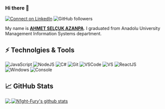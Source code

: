 ### Hi there 👋

[![Connect on LinkedIn](https://img.shields.io/badge/--linkedin?label=LinkedIn&logo=LinkedIn&style=social)](https://www.linkedin.com/in/ahmet-selçuk-a-628a74165/)
![GitHub followers](https://img.shields.io/github/followers/ahmetazanpa?style=social)

My name is **[AHMET SELÇUK AZANPA](https://www.linkedin.com/in/ahmet-selçuk-a-628a74165/)**. I graduated from Anadolu University Management Information Systems department. 

## ⚡ Technolgies & Tools
![JavaScript](https://img.icons8.com/color/30/javascript.png)
![NodeJS](https://img.icons8.com/color/30/nodejs.png)
![C#](https://img.icons8.com/color/30/c-sharp-logo.png)
![Git](https://img.icons8.com/ios-filled/30/git.png)
![VSCode](https://img.icons8.com/color/30/visual-studio-code-2019.png)
![VS](https://img.icons8.com/color/30/visual-studio.png)
![ReactJS](https://img.icons8.com/color/30/react-native.png)
![Windows](https://img.icons8.com/color/30/windows-10.png)
![Console](https://img.icons8.com/color/30/console.png)


## 📈 GitHub Stats

<a href="https://github.com/ahmetazanpa/ahmetazanpa">
  <img align="center" src="https://github-readme-stats.vercel.app/api/top-langs/?username=ahmetazanpa&hide=shell,java,css,javascript&theme=dark&hide_langs_below=1" />
</a>
<a href="https://github.com/ahmetazanpa/ahmetazanpa">
  <img align="center" src="https://github-readme-stats.vercel.app/api?username=ahmetazanpa&show_icons=true&theme=radical&line_height=27&title_color=fff&icon_color=79ff97&text_color=9f9f9f&bg_color=151515" alt="N1ght-Fury's github stats" />
</a>
